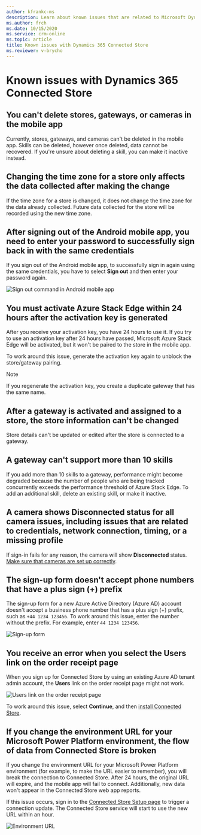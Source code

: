```yaml
---
author: kfrankc-ms
description: Learn about known issues that are related to Microsoft Dynamics 365 Connected Store.
ms.author: frch
ms.date: 10/15/2020
ms.service: crm-online
ms.topic: article
title: Known issues with Dynamics 365 Connected Store
ms.reviewer: v-brycho
---
```


# Known issues with Dynamics 365 Connected Store

## You can't delete stores, gateways, or cameras in the mobile app

Currently, stores, gateways, and cameras can't be deleted in the mobile app. Skills can be deleted, however once deleted, data cannot be recovered. If you're unsure about deleting a skill, you can make it inactive instead.

## Changing the time zone for a store only affects the data collected after making the change

If the time zone for a store is changed, it does not change the time zone for the data already collected. Future data collected for the store will be recorded using the new time zone.

## After signing out of the Android mobile app, you need to enter your password to successfully sign back in with the same credentials

If you sign out of the Android mobile app, to successfully sign in again using the same credentials, you have to select **Sign out** and then enter your password again. 

![Sign out command in Android mobile app](media/known-issues-mobile-app-sign-out.PNG "Sign out command in Android mobile app")

## You must activate Azure Stack Edge within 24 hours after the activation key is generated

After you receive your activation key, you have 24 hours to use it. If you try to use an activation key after 24 hours have passed, Microsoft Azure Stack Edge will be activated, but it won't be paired to the store in the mobile app.

To work around this issue, generate the activation key again to unblock the store/gateway pairing.

> [!NOTE]
> If you regenerate the activation key, you create a duplicate gateway that has the same name.

## After a gateway is activated and assigned to a store, the store information can't be changed

Store details can't be updated or edited after the store is connected to a gateway.

## A gateway can't support more than 10 skills

If you add more than 10 skills to a gateway, performance might become degraded because the number of people who are being tracked concurrently exceeds the performance threshold of Azure Stack Edge. To add an additional skill, delete an existing skill, or make it inactive.

## A camera shows Disconnected status for all camera issues, including issues that are related to credentials, network connection, timing, or a missing profile

If sign-in fails for any reason, the camera will show **Disconnected** status. [Make sure that cameras are set up correctly](install-cameras.md).

## The sign-up form doesn't accept phone numbers that have a plus sign (+) prefix

The sign-up form for a new Azure Active Directory (Azure AD) account doesn't accept a business phone number that has a plus sign (+) prefix, such as `+44 1234 123456`. To work around this issue, enter the number without the prefix. For example, enter `44 1234 123456`.

![Sign-up form](media/known-issues-phone-prefix.PNG "Sign-up form")

## You receive an error when you select the Users link on the order receipt page

When you sign up for Connected Store by using an existing Azure AD tenant admin account, the **Users** link on the order receipt page might not work.

![Users link on the order receipt page](media/known-issues-users-link.PNG "Users link on the order receipt page")

To work around this issue, select **Continue**, and then [install Connected Store](admin-install-web-app.md).

## If you change the environment URL for your Microsoft Power Platform environment, the flow of data from Connected Store is broken

If you change the environment URL for your Microsoft Power Platform environment (for example, to make the URL easier to remember), you will break the connection to Connected Store. After 24 hours, the original URL will expire, and the mobile app will fail to connect. Additionally, new data won't appear in the Connected Store web app reports.

If this issue occurs, sign in to the [Connected Store Setup page](https://ppe.connectedstore.dynamics.com/) to trigger a connection update. The Connected Store service will start to use the new URL within an hour.

![Environment URL](media/known-issues-environmental-url.PNG "Environment URL")
